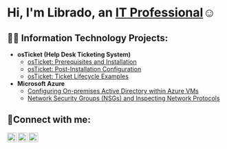 <h1>Hi, I'm Librado, an <a href="https://linkedin.com/in/Librado3rd">IT Professional</a>☺</h1>

<h2>👨‍💻 Information Technology Projects:</h2>

- <b>osTicket (Help Desk Ticketing System)</b>
  - [osTicket: Prerequisites and Installation](https://github.com/Librado3rd/osticket-prereqs)
  - [osTicket: Post-Installation Configuration](https://github.com/Librado3rd/post-install-config)
  - [osTicket: Ticket Lifecycle Examples](https://github.com/Librado3rd/ticket-lifecycle)
- <b>Microsoft Azure</b>
  - [Configuring On-premises Active Directory within Azure VMs](https://github.com/Librado3rd/configure-ad)
  - [Network Security Groups (NSGs) and Inspecting Network Protocols](https://github.com/Librado3rd/azure-network-protocols)

<h2>🤳Connect with me:</h2>

[<img align="left" alt="Josh | Instagram" width="22px" src="https://cdn.jsdelivr.net/npm/simple-icons@3.13.0/icons/gmail.svg" />][email]
[<img align="left" alt="Josh | Twitter" width="22px" src="https://cdn.jsdelivr.net/npm/simple-icons@3.13.0/icons/instagram.svg" />][Instagram]
[<img align="left" alt="Josh | LinkedIn" width="22px" src="https://cdn.jsdelivr.net/npm/simple-icons@v3/icons/linkedin.svg" />][linkedin]

[Email]: Librado3rd@gmail.com
[Instagram]: https://www.instagram.com/sheepdesigns/
[Linkedin]: https://www.linkedin.com/in/Librado3rd/
